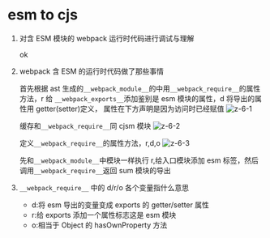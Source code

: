 # esm to cjs

1. 对含 ESM 模块的 webpack 运行时代码进行调试与理解

   ok

2. webpack 含 ESM 的运行时代码做了那些事情

   首先根据 ast 生成的`__webpack_module__`的中用`__webpack_require__`的属性方法，r 给 `__webpack_exports__`添加鉴别是 esm 模块的属性，d 将导出的属性用 getter(setter)定义，
   属性在下方声明是因为访问时已经赋值
   ![z-6-1](/img/note/5/z-6-1.jpg)

   缓存和`__webpack_require__`同 cjsm 模块
   ![z-6-2](/img/note/5/z-6-2.jpg)

   定义`__webpack_require__`的属性方法，r,d,o
   ![z-6-3](/img/note/5/z-6-3.jpg)

   先和`__webpack_module__`中模块一样执行 r,给入口模块添加 esm 标签，然后调用`__webpack_require__`返回 sum 模块的导出

3. `__webpack_require__` 中的 d/r/o 各个变量指什么意思

   - d:将 esm 导出的变量变成 exports 的 getter/setter 属性
   - r:给 exports 添加一个属性标志这是 esm 模块
   - o:相当于 Object 的 hasOwnProperty 方法
